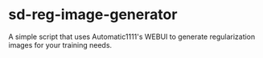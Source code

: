 # sd-reg-image-generator
A simple script that uses Automatic1111's WEBUI to generate regularization images for your training needs.
